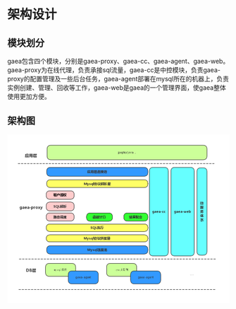 # 架构设计

## 模块划分

gaea包含四个模块，分别是gaea-proxy、gaea-cc、gaea-agent、gaea-web。gaea-proxy为在线代理，负责承接sql流量，gaea-cc是中控模块，负责gaea-proxy的配置管理及一些后台任务，gaea-agent部署在mysql所在的机器上，负责实例创建、管理、回收等工作，gaea-web是gaea的一个管理界面，使gaea整体使用更加方便。

## 架构图

![gaea架构图](assets/architecture.png)
